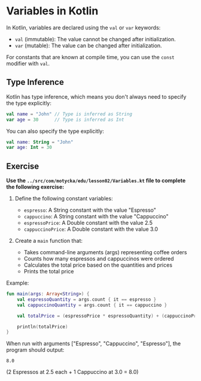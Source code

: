 # Variables in Kotlin

In Kotlin, variables are declared using the `val` or `var` keywords:
- `val` (immutable): The value cannot be changed after initialization.
- `var` (mutable): The value can be changed after initialization.

For constants that are known at compile time, you can use the `const` modifier with `val`.

## Type Inference

Kotlin has type inference, which means you don't always need to specify the type explicitly:

```kotlin
val name = "John" // Type is inferred as String
var age = 30      // Type is inferred as Int
```

You can also specify the type explicitly:

```kotlin
val name: String = "John"
var age: Int = 30
```

## Exercise
**Use the `../src/com/motycka/edu/lesson02/Variables.kt` file to complete the following exercise:**

1. Define the following constant variables:
   - `espresso`: A String constant with the value "Espresso"
   - `cappuccino`: A String constant with the value "Cappuccino"
   - `espressoPrice`: A Double constant with the value 2.5
   - `cappuccinoPrice`: A Double constant with the value 3.0

2. Create a `main` function that:
   - Takes command-line arguments (args) representing coffee orders
   - Counts how many espressos and cappuccinos were ordered
   - Calculates the total price based on the quantities and prices
   - Prints the total price

Example:
```kotlin
fun main(args: Array<String>) {
    val espressoQuantity = args.count { it == espresso }
    val cappuccinoQuantity = args.count { it == cappuccino }

    val totalPrice = (espressoPrice * espressoQuantity) + (cappuccinoPrice * cappuccinoQuantity)

    println(totalPrice)
}
```

When run with arguments ["Espresso", "Cappuccino", "Espresso"], the program should output:
```
8.0
```
(2 Espressos at 2.5 each + 1 Cappuccino at 3.0 = 8.0)
